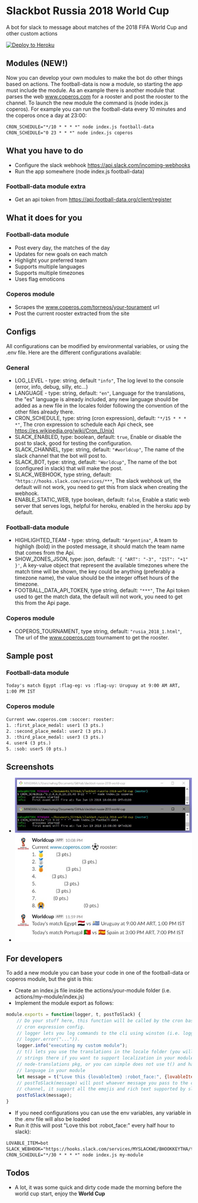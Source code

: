 # Slackbot Russia 2018 World Cup

A bot for slack to message about matches of the 2018 FIFA World Cup and other custom actions

[![Deploy to Heroku](https://www.herokucdn.com/deploy/button.png)](https://heroku.com/deploy)

## Modules (NEW!)
Now you can develop your own modules to make the bot do other things based on actions. The football-data is now a module, so starting the app must include the module. As an example there is another module that parses the web www.coperos.com for a rooster and post the rooster to the channel. To launch the new module the command is (node index.js coperos).
For example you can run the football-data every 10 minutes and the coperos once a day at 23:00:
```
CRON_SCHEDULE="*/10 * * * *" node index.js football-data
CRON_SCHEDULE="0 23 * * *" node index.js coperos
```

## What you have to do
- Configure the slack webhook https://api.slack.com/incoming-webhooks
- Run the app somewhere (node index.js football-data)

### Football-data module extra
- Get an api token from https://api.football-data.org/client/register

## What it does for you

### Football-data module
- Post every day, the matches of the day
- Updates for new goals on each match
- Highlight your preferred team
- Supports multiple languages
- Supports multiple timezones
- Uses flag emoticons

### Coperos module
- Scrapes the www.coperos.com/torneos/your-tourament url
- Post the current rooster extracted from the site

## Configs
All configurations can be modified by environmental variables, or using the .env file. Here are the different configurations available:

### General
- LOG_LEVEL - type: string, default `"info"`, The log level to the console (error, info, debug, silly, etc...)
- LANGUAGE - type: string, default: `"en"`, Language for the translations, the "es" language is already included, any new language should be added as a new file in the locales folder following the convention of the other files already there.
- CRON_SCHEDULE, type: string (cron expression), default: `"*/15 * * * *"`, The cron expression to schedule each Api check, see https://es.wikipedia.org/wiki/Cron_(Unix)
- SLACK_ENABLED, type: boolean, default: `true`, Enable or disable the post to slack, good for testing the configuration.
- SLACK_CHANNEL, type: string, default: `"#worldcup"`, The name of the slack channel that the bot will post to.
- SLACK_BOT, type: string, default: `"Worldcup"`, The name of the bot (configured in slack) that will make the post.
- SLACK_WEBHOOK, type string, default: `"https://hooks.slack.com/services/***`, The slack webhook url, the default will not work, you need to get this from slack when creating the webhook.
- ENABLE_STATIC_WEB, type boolean, default: `false`, Enable a static web server that serves logs, helpful for heroku, enabled in the heroku app by default.

### Football-data module
- HIGHLIGHTED_TEAM - type: string, default: `"Argentina"`, A team to highligh (bold) in the posted message, it should match the team name that comes from the Api.
- SHOW_ZONES_JSON, type: json, default: `'{ "ART": "-3", "IST": "+1" }'`, A key-value object that represent the available timezones where the match time will be shown, the key could be anything (preferably a timezone name), the value should be the integer offset hours of the timezone.
- FOOTBALL_DATA_API_TOKEN, type string, default: `"***"`, The Api token used to get the match data, the default will not work, you need to get this from the Api page.

### Coperos module
- COPEROS_TOURNAMENT, type string, default: `"rusia_2018_1.html"`, The url of the www.coperos.com tournament to get the rooster.

## Sample post

### Football-data module
```
Today's match Egypt :flag-eg: vs :flag-uy: Uruguay at 9:00 AM ART, 1:00 PM IST
```

### Coperos module
```
Current www.coperos.com :soccer: rooster:
1. :first_place_medal: user1 (3 pts.)
2. :second_place_medal: user2 (3 pts.)
3. :third_place_medal: user3 (3 pts.)
4. user4 (3 pts.)
5. :sob: user5 (0 pts.)
```

## Screenshots
- ![](servers.jpg?raw=true)
- ![](slack.jpg?raw=true)

## For developers
To add a new module you can base your code in one of the football-data or coperos module, but the gist is this:
- Create an index.js file inside the actions/your-module folder (i.e. actions/my-module/index.js)
- Implement the module export as follows:
```javascript
module.exports = function(logger, t, postToSlack) {
    // Do your stuff here, this function will be called by the cron based on the
    // cron expression config.
    // logger lets you log commands to the cli using winston (i.e. logger.info("..."),
    // logger.error("...")).
    logger.info("executing my custom module");
    // t() lets you use the translations in the locale folder (you will need to add your
    // strings there if you want to support localization in your module). See the
    // node-translations pkg, or you can simple does not use t() and have a single
    // language in your module
    let message = t("Love this {lovableItem} :robot_face:", {lovableItem: process.env.LOVABLE_ITEM});
    // postToSlack(message) will post whaever message you pass to the configured slack
    // channel, it support all the emojis and rich text supported by slack.
    postToSlack(message);
}
```
- If you need configurations you can use the env variables, any variable in the .env file will also be loaded
- Run it (this will post "Love this bot :robot_face:" every half hour to slack):
```
LOVABLE_ITEM=bot SLACK_WEBHOOK="https://hooks.slack.com/services/MYSLACKWE/BHOOKKEYTHA/tIgotFROMslackWebInterface" CRON_SCHEDULE="*/30 * * * *" node index.js my-module
```

## Todos
- A lot, it was some quick and dirty code made the morning before the world cup start, enjoy the **World Cup**
